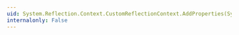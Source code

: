 ```yaml
---
uid: System.Reflection.Context.CustomReflectionContext.AddProperties(System.Type)
internalonly: False
---
```

